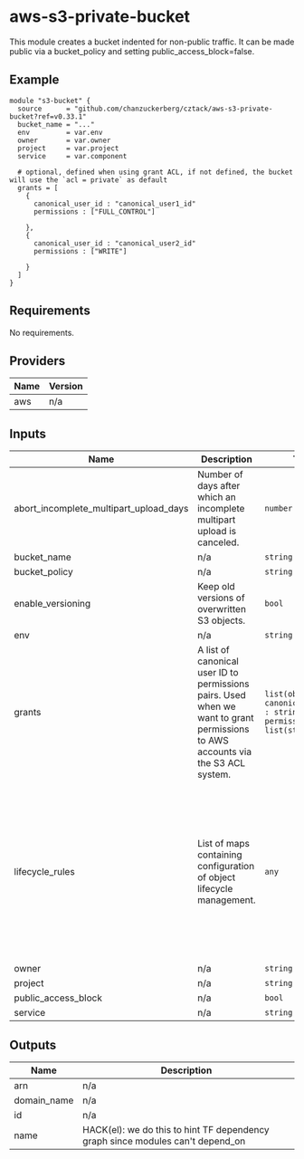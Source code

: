 # aws-s3-private-bucket

This module creates a bucket indented for non-public traffic. It can be made public via a bucket_policy and setting public_access_block=false.

## Example

```hcl
module "s3-bucket" {
  source      = "github.com/chanzuckerberg/cztack/aws-s3-private-bucket?ref=v0.33.1"
  bucket_name = "..."
  env         = var.env
  owner       = var.owner
  project     = var.project
  service     = var.component

  # optional, defined when using grant ACL, if not defined, the bucket will use the `acl = private` as default
  grants = [
    {
      canonical_user_id : "canonical_user1_id"
      permissions : ["FULL_CONTROL"]

    },
    {
      canonical_user_id : "canonical_user2_id"
      permissions : ["WRITE"]

    }
  ]
}
```

<!-- START -->
## Requirements

No requirements.

## Providers

| Name | Version |
|------|---------|
| aws | n/a |

## Inputs

| Name | Description | Type | Default | Required |
|------|-------------|------|---------|:--------:|
| abort\_incomplete\_multipart\_upload\_days | Number of days after which an incomplete multipart upload is canceled. | `number` | `14` | no |
| bucket\_name | n/a | `string` | n/a | yes |
| bucket\_policy | n/a | `string` | `""` | no |
| enable\_versioning | Keep old versions of overwritten S3 objects. | `bool` | `true` | no |
| env | n/a | `string` | n/a | yes |
| grants | A list of canonical user ID to permissions pairs. Used when we want to grant permissions to AWS accounts via the S3 ACL system. | `list(object({ canonical_user_id : string, permissions : list(string) }))` | `[]` | no |
| lifecycle\_rules | List of maps containing configuration of object lifecycle management. | `any` | <pre>[<br>  {<br>    "enabled": true,<br>    "expiration": {<br>      "expired_object_delete_marker": true<br>    },<br>    "noncurrent_version_expiration": {<br>      "days": 365<br>    },<br>    "noncurrent_version_transition": {<br>      "days": 30,<br>      "storage_class": "STANDARD_IA"<br>    }<br>  }<br>]</pre> | no |
| owner | n/a | `string` | n/a | yes |
| project | n/a | `string` | n/a | yes |
| public\_access\_block | n/a | `bool` | `true` | no |
| service | n/a | `string` | n/a | yes |

## Outputs

| Name | Description |
|------|-------------|
| arn | n/a |
| domain\_name | n/a |
| id | n/a |
| name | HACK(el): we do this to hint TF dependency graph since modules can't depend\_on |

<!-- END -->
